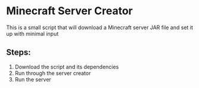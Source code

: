 # Minecraft Server Creator
This is a small script that will download a Minecraft server JAR file and set it up with minimal input

## Steps:
1. Download the script and its dependencies
2. Run through the server creator
3. Run the server
